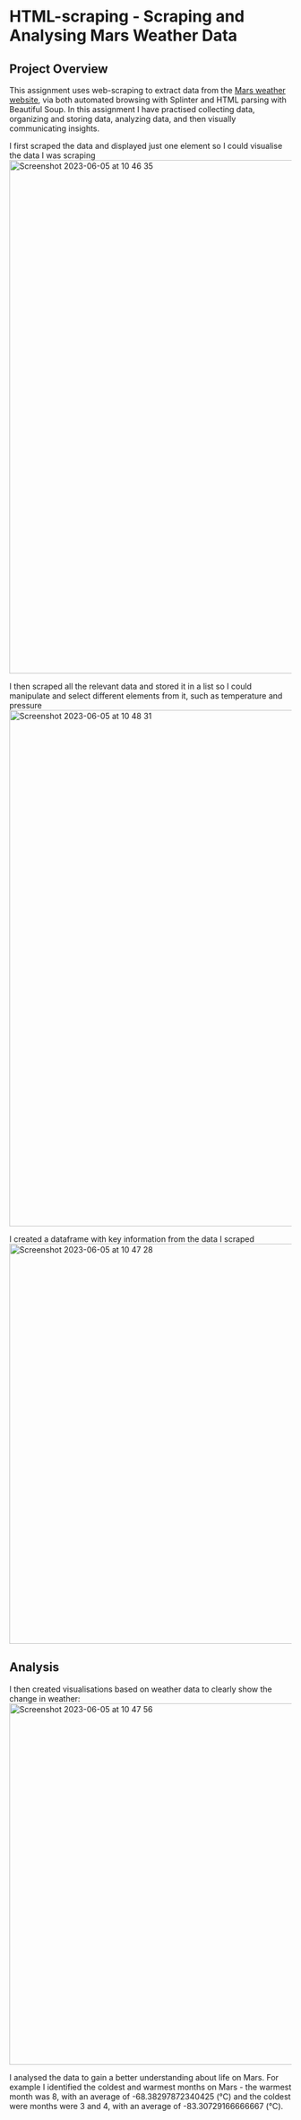 # HTML-scraping - Scraping and Analysing Mars Weather Data

## Project Overview
This assignment uses web-scraping to extract data from the [Mars weather website](https://static.bc-edx.com/data/web/mars_news/index.html), via both automated browsing with Splinter and HTML parsing with Beautiful Soup. In this assignment I have practised collecting data, organizing and storing data, analyzing data, and then visually communicating insights.


I first scraped the data and displayed just one element so I could visualise the data I was scraping
<img width="915" alt="Screenshot 2023-06-05 at 10 46 35" src="https://github.com/gussiepoole/HTML-scraping/assets/115706722/cc70e02c-5bc2-4c30-be69-2ba8da2c1175">

I then scraped all the relevant data and stored it in a list so I could manipulate and select different elements from it, such as temperature and pressure 
<img width="920" alt="Screenshot 2023-06-05 at 10 48 31" src="https://github.com/gussiepoole/HTML-scraping/assets/115706722/06d2397a-0806-4223-afc8-ba89f8fa5887">

I created a dataframe with key information from the data I scraped 
<img width="713" alt="Screenshot 2023-06-05 at 10 47 28" src="https://github.com/gussiepoole/HTML-scraping/assets/115706722/152add81-1deb-4352-85a9-7deb816f70b7">

## Analysis
I then created visualisations based on weather data to clearly show the change in weather:
<img width="644" alt="Screenshot 2023-06-05 at 10 47 56" src="https://github.com/gussiepoole/HTML-scraping/assets/115706722/68e01dd5-44ac-49e9-97e8-29e15891b1c8">

I analysed the data to gain a better understanding about life on Mars. For example I identified the coldest and warmest months on Mars - the warmest month was 8, with an average of -68.38297872340425 (°C) and the coldest were months were 3 and 4, with an average of -83.30729166666667 (°C).
